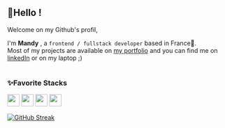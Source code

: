 <h2>👋Hello !</h2>


Welcome on my Github's profil,

I'm **Mandy** , a `frontend / fullstack developer` based in France🥖. 
</br>
Most of my projects are available on <a href="https://mdytrl.com/" target="_blank">my portfolio</a> and you can find me on <a href="https://www.linkedin.com/in/mandy-thorel" target="_blank">linkedIn</a> or on my laptop ;) 

#

<div>
  
 <h3>✨Favorite Stacks</h3>

<img src="https://ziadoua.github.io/m3-Markdown-Badges/badges/React/react3.svg" height="28" /> <img src="https://ziadoua.github.io/m3-Markdown-Badges/badges/TypeScript/typescript2.svg"  height="28"/> <img src="https://ziadoua.github.io/m3-Markdown-Badges/badges/NextJS/nextjs1.svg" height="28"/> <img src="https://ziadoua.github.io/m3-Markdown-Badges/badges/TailwindCSS/tailwindcss3.svg"  height="28"/>


[![GitHub Streak](https://streak-stats.demolab.com?user=MandyTrl&border_radius=15&locale=fr&date_format=j%20M%5B%20Y%5D&card_width=530&card_height=180&ring=FFD6AF&background=EBF4FF&border=00315D&stroke=00315D&fire=FFD6AF&currStreakNum=00315D&sideNums=00315D&currStreakLabel=00315D&sideLabels=00315D&dates=435494)](https://git.io/streak-stats)

<img src="https://www.codewars.com/users/MdyTrl/badges/small" alt="" /> 
<!--- comments plugins
[![SVG Banners](https://svg-banners.vercel.app/api?type=typeWriter&text1=👋%20Hi%20!%20Welcome%20on%20my%20Github%20profil&height=200)](https://github.com/Akshay090/svg-banners) banner typing
[![fav-stacks](https://skillicons.dev/icons?i=react,next,typescript,tailwind)](https://skillicons.dev) list of icons
<img src="https://github-profile-trophy.vercel.app/?username=mandytrl&title=Commits,Repositories,Followers&theme=oldie&margin-w=5&no-frame=true"  alt="" /> cool trophys on github
<img align="center" src="https://github-readme-stats.vercel.app/api?username=mandytrl&show_icons=true&locale=en" alt="mandytrl" /> github metrics
<img src="https://github-readme-streak-stats.herokuapp.com/?user=mandytrl&" alt="mandytrl" /> github metrics streaks
<img src="https://github-readme-stats.vercel.app/api/top-langs?username=mandytrl&show_icons=true&locale=en&layout=compact" alt="mandytrl" /> most languages use


